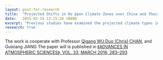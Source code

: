 ```yaml
---
layout: post-for-research
title:  "Projected Shifts in Ko ̈ppen Climate Zones over China and Their Temporal Evolution in CMIP5 Multi-Model Simulations"
date:   2015-03-18 13:15:26 +0800
excerpt: "Previous studies have examined the projected climate types in China by 2100. This study identified the emergence time of climate shifts at a 1◦ scale over China from 1990 to 2100 and investigated the temporal evolution of Ko ̈ppen–Geiger climate classifications computed from CMIP5 multi-model outputs. Climate shifts were detected in transition regions (7%–8% of China’s land area) by 2010, including rapid replacement of mixed forest (Dwb) by deciduous forest (Dwa) over Northeast China, strong shrinkage of alpine climate type (ET) on the Tibetan Plateau, weak northward expansion of subtropical winter- dry climate (Cwa) over Southeast China, and contraction of oceanic climate (Cwb) in Southwest China. Under all future RCP (Representative Concentration Pathway) scenarios, the reduction of Dwb in Northeast China and ET on the Tibetan Plateau was projected to accelerate substantially during 2010–30, and half of the total area occupied by ET in 1990 was projected to be redistributed by 2040. Under the most severe scenario (RCP8.5), sub-polar continental winter dry climate over Northeast China would disappear by 2040–50, ET on the Tibetan Plateau would disappear by 2070, and the climate types in 35.9% and 50.8% of China’s land area would change by 2050 and 2100, respectively. The results presented in this paper indicate imperative impacts of anthropogenic climate change on China’s ecoregions in future decades."
research: true
---
```


The work is cooperate with Professor [Qigang WU](https://aos.fudan.edu.cn/50/46/c14809a151622/page.htm),[Duo (Chris) CHAN](https://climate.fas.harvard.edu/people/duo-chan), and Guixiang JIANG
The paper will is published in [《ADVANCES IN ATMOSPHERIC SCIENCES》, VOL. 33, MARCH 2016, 283–293](https://link.springer.com/article/10.1007/s00376-015-5077-8)





